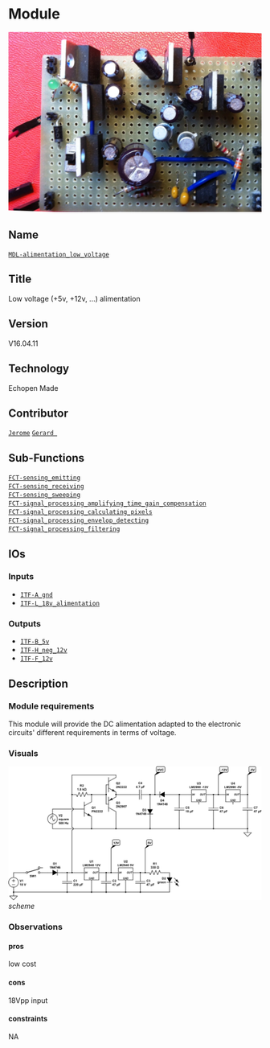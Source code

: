 # Module
![](viewme.jpg)

## Name
[`MDL-alimentation_low_voltage`]()

## Title
Low voltage (+5v, +12v, ...) alimentation

## Version
V16.04.11  

## Technology
Echopen Made  

## Contributor

[`Jerome`](../../contributors/CTB-jerome)
[`Gerard `](../../contributors/CTB-gerard)


## Sub-Functions
[`FCT-sensing_emitting`](../../functions/FCT-sensing_emitting)  
[`FCT-sensing_receiving`](../../functions/FCT-sensing_receiving)  
[`FCT-sensing_sweeping`](../../functions/FCT-sensing_sweeping)  
[`FCT-signal_processing_amplifying_time_gain_compensation`](../../functions/FCT-signal_processing_amplifying_time_gain_compensation)  
[`FCT-signal_processing_calculating_pixels`](../../functions/FCT-signal_processing_calculating_pixels)  
[`FCT-signal_processing_envelop_detecting`](../../functions/FCT-signal_processing_envelop_detecting)  
[`FCT-signal_processing_filtering`](../../functions/FCT-signal_processing_filtering)  
## IOs

### Inputs
* [`ITF-A_gnd`](../../interfaces/ITF-A_gnd)
* [`ITF-L_18v_alimentation`](../../interfaces/ITF-L_18v_alimentation)

### Outputs
* [`ITF-B_5v`](../../interfaces/ITF-B_5v)
* [`ITF-H_neg_12v`](../../interfaces/ITF-H_neg_12v)
* [`ITF-F_12v`](../../interfaces/ITF-F_12v)

## Description
### Module requirements
This module will provide the DC alimentation adapted to the electronic circuits' different requirements in terms of voltage.

### Visuals
![circuit](/modules/MDL-alimentation_low_voltage_home_made/images/circuit1.jpg)  
*scheme*    

### Observations

#### pros
low cost
#### cons
18Vpp input
#### constraints
NA
